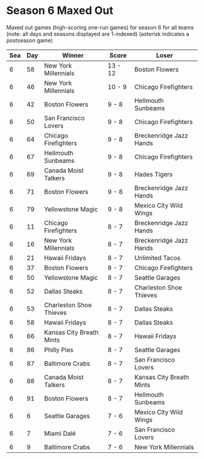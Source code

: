# Season 6 Maxed Out



Maxed out games (high-scoring one-run games) for season 6 for all teams (note: all days and seasons displayed are 1-indexed) (asterisk indicates a postseason game)


| Sea | Day | Winner | Score | Loser | 
| ------ |------ |------ |------ |------ |
| 6 | 58 | New York Millennials | 13 - 12 | Boston Flowers | 
| 6 | 46 | New York Millennials | 10 - 9 | Chicago Firefighters | 
| 6 | 42 | Boston Flowers | 9 - 8 | Hellmouth Sunbeams | 
| 6 | 50 | San Francisco Lovers | 9 - 8 | Chicago Firefighters | 
| 6 | 64 | Chicago Firefighters | 9 - 8 | Breckenridge Jazz Hands | 
| 6 | 67 | Hellmouth Sunbeams | 9 - 8 | Chicago Firefighters | 
| 6 | 69 | Canada Moist Talkers | 9 - 8 | Hades Tigers | 
| 6 | 71 | Boston Flowers | 9 - 8 | Breckenridge Jazz Hands | 
| 6 | 79 | Yellowstone Magic | 9 - 8 | Mexico City Wild Wings | 
| 6 | 11 | Chicago Firefighters | 8 - 7 | Breckenridge Jazz Hands | 
| 6 | 16 | New York Millennials | 8 - 7 | Breckenridge Jazz Hands | 
| 6 | 21 | Hawaii Fridays | 8 - 7 | Unlimited Tacos | 
| 6 | 37 | Boston Flowers | 8 - 7 | Chicago Firefighters | 
| 6 | 50 | Yellowstone Magic | 8 - 7 | Seattle Garages | 
| 6 | 52 | Dallas Steaks | 8 - 7 | Charleston Shoe Thieves | 
| 6 | 53 | Charleston Shoe Thieves | 8 - 7 | Dallas Steaks | 
| 6 | 58 | Hawaii Fridays | 8 - 7 | Dallas Steaks | 
| 6 | 66 | Kansas City Breath Mints | 8 - 7 | Hawaii Fridays | 
| 6 | 86 | Philly Pies | 8 - 7 | Seattle Garages | 
| 6 | 87 | Baltimore Crabs | 8 - 7 | San Francisco Lovers | 
| 6 | 88 | Canada Moist Talkers | 8 - 7 | Kansas City Breath Mints | 
| 6 | 91 | Boston Flowers | 8 - 7 | Hellmouth Sunbeams | 
| 6 | 6 | Seattle Garages | 7 - 6 | Mexico City Wild Wings | 
| 6 | 7 | Miami Dalé | 7 - 6 | San Francisco Lovers | 
| 6 | 9 | Baltimore Crabs | 7 - 6 | New York Millennials | 


